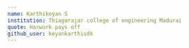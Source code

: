 ```yaml
---
name: Karthikeyan S
institution: Thiagarajar college of engineering Madurai
quote: Harwork pays off
github_user: keyankarthisdk
---
```

